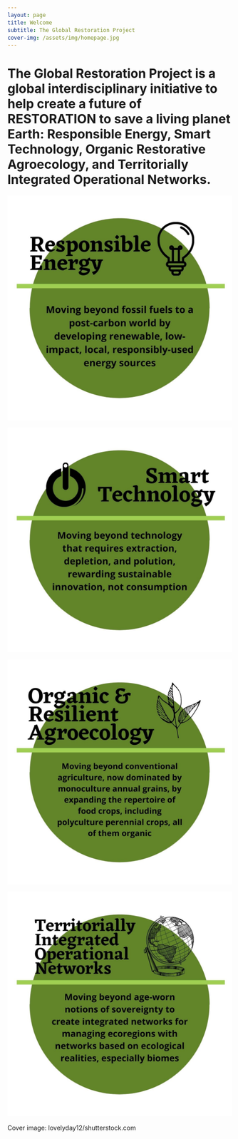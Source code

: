 ```yaml
---
layout: page
title: Welcome
subtitle: The Global Restoration Project
cover-img: /assets/img/homepage.jpg
---
```

# The Global Restoration Project is a global interdisciplinary initiative to help create a future of RESTORATION to save a living planet Earth: Responsible Energy, Smart Technology, Organic Restorative Agroecology, and Territorially Integrated Operational Networks.

![test](/assets/img/RE.jpg)

![test](/assets/img/ST.jpg)

![test](/assets/img/ORA.jpg)

![test](/assets/img/TION.jpg)


Cover image: lovelyday12/shutterstock.com




